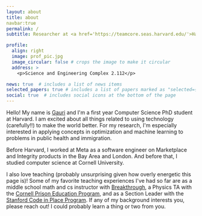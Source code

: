 ```yaml
---
layout: about
title: about
navbar:true
permalink: /
subtitle: Researcher at <a href='https://teamcore.seas.harvard.edu/'>Harvard Teamcore Group. </a>. 

profile:
  align: right
  image: prof_pic.jpg
  image_circular: false # crops the image to make it circular
  address: >
    <p>Science and Engineering Complex 2.112</p>

news: true  # includes a list of news items
selected_papers: true # includes a list of papers marked as "selected={true}"
social: true  # includes social icons at the bottom of the page
---
```


Hello! My name is [Gauri](https://youtu.be/DZ6DOqpxTjg?t=8) and I'm a first year Computer Science PhD student at Harvard. I am excited about all things related to using technology (carefully!!) to make the world better. For my research, I'm especially interested in applying concepts in optimization and machine learning to problems in public health and immigration. 

Before Harvard, I worked at Meta as a software engineer on Marketplace and Integrity products in the Bay Area and London. And before that, I studied computer science at Cornell University. 

I also love teaching (probably unsurprising given how overly energetic this page is)! Some of my favorite teaching experiences I've had so far are as a middle school math and cs instructor with [Breakthrough](https://www.breakthroughcollaborative.org/teach/), a Physics TA with the [Cornell Prison Education Program](https://cpep.cornell.edu/), and as a Section Leader with the [Stanford Code in Place Program](https://codeinplace.stanford.edu/). If any of my background interests you, please reach out! I could probably learn a thing or two from you.